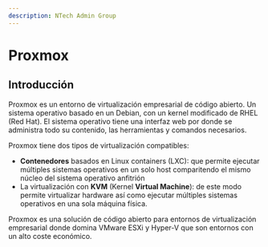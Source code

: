 ```yaml
---
description: NTech Admin Group
---
```


# Proxmox

## Introducción&#x20;

Proxmox es un entorno de virtualización empresarial de código abierto. Un sistema operativo basado en un Debian, con un kernel modificado de RHEL (Red Hat). El sistema operativo tiene una interfaz web por donde se administra todo su contenido, las herramientas y comandos necesarios.

Proxmox tiene dos tipos de virtualización compatibles:&#x20;

* **Contenedores** basados en Linux containers (LXC): que permite  ejecutar  múltiples sistemas operativos en un solo host comparitendo el mismo núcleo del sistema operativo anfitrión
* La virtualización con **KVM** (Kernel **Virtual Machine**): de este modo permite virtualizar hardware así como ejecutar múltiples sistemas operativos en una sola máquina física.

Proxmox es una solución de código abierto para entornos de virtualización empresarial donde domina VMware ESXi y Hyper-V que son entornos con un alto coste económico.&#x20;
